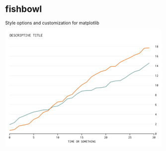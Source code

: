 # fishbowl
Style options and customization for matplotlib

![Default Style](/docs/example_default.png?raw=true)
